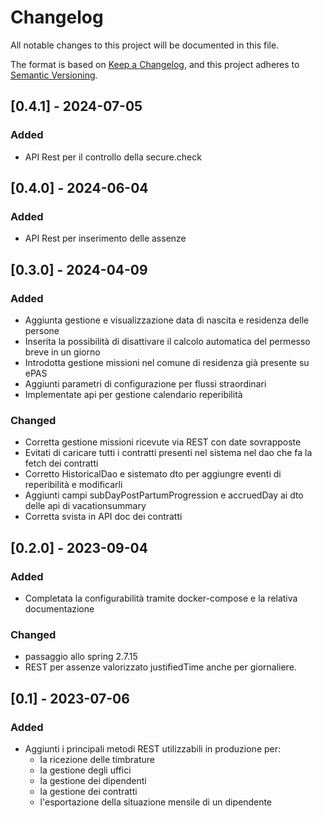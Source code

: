# Changelog
All notable changes to this project will be documented in this file.

The format is based on [Keep a Changelog](https://keepachangelog.com/en/1.0.0/),
and this project adheres to [Semantic Versioning](https://semver.org/spec/v2.0.0.html).

## [0.4.1] - 2024-07-05
### Added
- API Rest per il controllo della secure.check

## [0.4.0] - 2024-06-04
### Added
 - API Rest per inserimento delle assenze

## [0.3.0] - 2024-04-09
### Added
 - Aggiunta gestione e visualizzazione data di nascita e residenza delle persone
 - Inserita la possibilità di disattivare il calcolo automatica del permesso breve in un giorno
 - Introdotta gestione missioni nel comune di residenza già presente su ePAS
 - Aggiunti parametri di configurazione per flussi straordinari
 - Implementate api per gestione calendario reperibilità
 
### Changed
 - Corretta gestione missioni ricevute via REST con date sovrapposte
 - Evitati di caricare tutti i contratti presenti nel sistema nel dao che fa la fetch
   dei contratti
 - Corretto HistoricalDao e sistemato dto per aggiungre eventi di reperibilità e modificarli
 - Aggiunti campi subDayPostPartumProgression e accruedDay ai dto delle api di vacationsummary
 - Corretta svista in API doc dei contratti

## [0.2.0] - 2023-09-04
### Added
 - Completata la configurabilità tramite docker-compose e la relativa documentazione

### Changed
 - passaggio allo spring 2.7.15
 - REST per assenze valorizzato justifiedTime anche per giornaliere.


## [0.1] - 2023-07-06
### Added
 - Aggiunti i principali metodi REST utilizzabili in produzione per:
    - la ricezione delle timbrature
    - la gestione degli uffici
    - la gestione dei dipendenti
    - la gestione dei contratti
    - l'esportazione della situazione mensile di un dipendente

